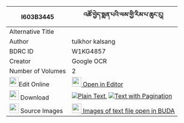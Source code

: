 |I603B3445|འཚོ་བྱེད་སྨན་པའི་ལམ་གྱི་རིམ་པ་ཆུང་ངུ། 
| --- | --- 
|Alternative Title |
|Author| tulkhor kalsang
|BDRC ID | W1KG4857
|Creator | Google OCR
|Number of Volumes| 2
|<img width="25" src="https://img.icons8.com/color/25/000000/edit-property.png">Edit Online| [<img width="25" src="https://avatars.githubusercontent.com/u/45091458?s=200&v=4"> Open in Editor](http://editor.openpecha.org/I603B3445)
|<img width="25" src="https://img.icons8.com/fluent/48/000000/download-2.png"/>  Download | [![](https://img.icons8.com/color/20/000000/txt.png)Plain Text](https://github.com/Openpecha/I603B3445/releases/download/v1/tsoje_menpa_i_lam_gyi_rimpa_ch_plain_I603B3445.zip), [![](https://img.icons8.com/color/20/000000/txt.png)Text with Pagination](https://github.com/Openpecha/I603B3445/releases/download/v1/tsoje_menpa_i_lam_gyi_rimpa_ch_pages_I603B3445.zip)
|<img width="25" src="https://img.icons8.com/plasticine/100/000000/pictures-folder.png"/>  Source Images | [<img width="25" src="https://library.bdrc.io/icons/BUDA-small.svg"> Images of text file open in BUDA](https://library.bdrc.io/show/bdr:W1KG4857)